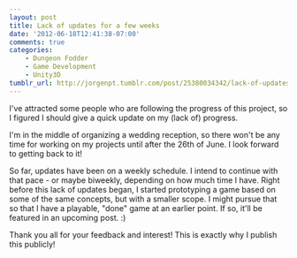 ```yaml
---
layout: post
title: Lack of updates for a few weeks
date: '2012-06-18T12:41:38-07:00'
comments: true
categories:
    - Dungeon Fodder
    - Game Development
    - Unity3D
tumblr_url: http://jorgenpt.tumblr.com/post/25380034342/lack-of-updates-for-a-few-weeks
---
```


I've attracted some people who are following the progress of this project, so I figured I should give a quick update on my (lack of) progress.

I'm in the middle of organizing a wedding reception, so there won't be any time for working on my projects until after the 26th of June. I look forward to getting back to it!

So far, updates have been on a weekly schedule. I intend to continue with that pace - or maybe biweekly, depending on how much time I have. Right before this lack of updates began, I started prototyping a game based on some of the same concepts, but with a smaller scope. I might pursue that so that I have a playable, "done" game at an earlier point. If so, it'll be featured in an upcoming post. :)

Thank you all for your feedback and interest! This is exactly why I publish this publicly!
